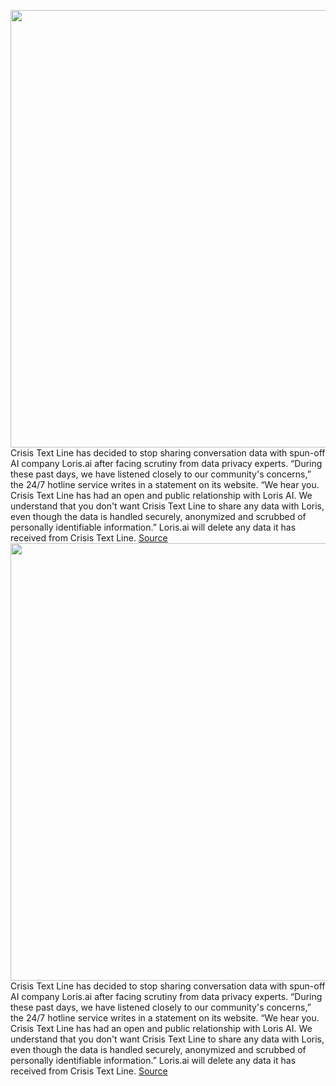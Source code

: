 <img src='https://cdn.vox-cdn.com/thumbor/J7xZblX9LATBFFM0cgLhUv-Agzg=/0x0:8256x5504/1200x800/filters:focal(3133x3086:4453x4406)/cdn.vox-cdn.com/uploads/chorus_image/image/70455911/1125671890.0.jpg' width='700px' /><br/>
Crisis Text Line has decided to stop sharing conversation data with spun-off AI company Loris.ai after facing scrutiny from data privacy experts. “During these past days, we have listened closely to our community's concerns,” the 24/7 hotline service writes in a statement on its website. “We hear you. Crisis Text Line has had an open and public relationship with Loris AI. We understand that you don't want Crisis Text Line to share any data with Loris, even though the data is handled securely, anonymized and scrubbed of personally identifiable information.” Loris.ai will delete any data it has received from Crisis Text Line.
<a href='https://www.theverge.com/2022/1/31/22906979/crisis-text-line-loris-ai-epic-privacy-mental-health'> Source <a/><img src='https://cdn.vox-cdn.com/thumbor/J7xZblX9LATBFFM0cgLhUv-Agzg=/0x0:8256x5504/1200x800/filters:focal(3133x3086:4453x4406)/cdn.vox-cdn.com/uploads/chorus_image/image/70455911/1125671890.0.jpg' width='700px' /><br/>
Crisis Text Line has decided to stop sharing conversation data with spun-off AI company Loris.ai after facing scrutiny from data privacy experts. “During these past days, we have listened closely to our community's concerns,” the 24/7 hotline service writes in a statement on its website. “We hear you. Crisis Text Line has had an open and public relationship with Loris AI. We understand that you don't want Crisis Text Line to share any data with Loris, even though the data is handled securely, anonymized and scrubbed of personally identifiable information.” Loris.ai will delete any data it has received from Crisis Text Line.
<a href='https://www.theverge.com/2022/1/31/22906979/crisis-text-line-loris-ai-epic-privacy-mental-health'> Source <a/>